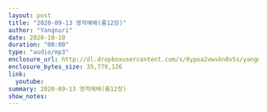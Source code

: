 ```yaml
---
layout: post
title: "2020-09-13 영적예배(롬12장)"
author: "Yangnuri"
date: 2020-10-10
duration: "00:00"
type: "audio/mp3"
enclosure_url: http://dl.dropboxusercontent.com/s/0ypoa2vwskn0v5s/yangnurichurch200913.mp3
enclosure_bytes_size: 35,779,126
link:
  youtube: 
summary: 2020-09-13 영적예배(롬12장)
show_notes:
---
```


